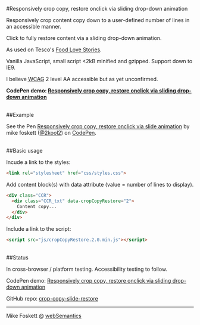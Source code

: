 #Responsively crop copy, restore onclick via sliding drop-down animation


Responsively crop content copy down to a user-defined number of lines in an accessible manner.

Click to fully restore content via a sliding drop-down animation.

As used on Tesco's <a href="http://www.tesco.com/food-love-stories/">Food Love Stories</a>.

Vanilla JavaScript, small script <2kB minified and gzipped. Support down to IE9.

I believe <abbr title="Web Content Accessibility Guidelines">WCAG</abbr> 2 level AA accessible but as yet unconfirmed.

<strong>CodePen demo: <a href="http://codepen.io/2kool2/pen/PWmzMa">Responsively crop copy, restore onclick via sliding drop-down animation</a></strong>


<br>
##Example

<p data-height="265" data-theme-id="dark" data-slug-hash="PWmzMa" data-default-tab="js,result" data-user="2kool2" data-embed-version="2" data-pen-title="Responsively crop copy, restore onclick via slide animation" data-preview="true" class="codepen">See the Pen <a href="http://codepen.io/2kool2/pen/PWmzMa/">Responsively crop copy, restore onclick via slide animation</a> by mike foskett (<a href="http://codepen.io/2kool2">@2kool2</a>) on <a href="http://codepen.io">CodePen</a>.</p>
<script async src="https://production-assets.codepen.io/assets/embed/ei.js"></script>

<br>
##Basic usage

Incude a link to the styles:

```html
<link rel="stylesheet" href="css/styles.css">
```

Add content block(s) with data attribute (value = number of lines to display).

```html
<div class="CCR">
  <div class="CCR_txt" data-cropCopyRestore="2">
    Content copy...
  </div>
</div>
```

Include a link to the script:

```html
<script src="js/cropCopyRestore.2.0.min.js"></script>
```

<br>
##Status

In cross-browser / platform testing. Accessibility testing to follow.

CodePen demo: <a href="https://codepen.io/2kool2/pen/PWmzMa">Responsively crop copy, restore onclick via sliding drop-down animation</a>

GitHub repo: <a href="https://github.com/2kool2/crop-copy-slide-restore">crop-copy-slide-restore</a>


<hr>
Mike Foskett @ <a href="https://websemantics.uk/">webSemantics</a>
